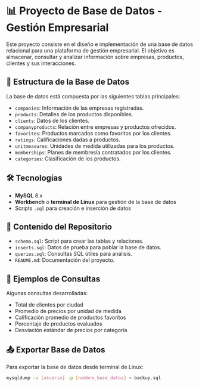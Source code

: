 # 📊 Proyecto de Base de Datos - Gestión Empresarial

Este proyecto consiste en el diseño e implementación de una base de datos relacional para una plataforma de gestión empresarial. El objetivo es almacenar, consultar y analizar información sobre empresas, productos, clientes y sus interacciones.

## 🧱 Estructura de la Base de Datos

La base de datos está compuesta por las siguientes tablas principales:

- `companies`: Información de las empresas registradas.
- `products`: Detalles de los productos disponibles.
- `clients`: Datos de los clientes.
- `companyproducts`: Relación entre empresas y productos ofrecidos.
- `favorites`: Productos marcados como favoritos por los clientes.
- `ratings`: Calificaciones dadas a productos.
- `unitmeasures`: Unidades de medida utilizadas para los productos.
- `memberships`: Planes de membresía contratados por los clientes.
- `categories`: Clasificación de los productos.

## 🛠️ Tecnologías

- **MySQL** 8.x
- **Workbench** o **terminal de Linux** para gestión de la base de datos
- Scripts `.sql` para creación e inserción de datos

## 📂 Contenido del Repositorio

- `schema.sql`: Script para crear las tablas y relaciones.
- `inserts.sql`: Datos de prueba para poblar la base de datos.
- `queries.sql`: Consultas SQL útiles para análisis.
- `README.md`: Documentación del proyecto.

## 📌 Ejemplos de Consultas

Algunas consultas desarrolladas:

- Total de clientes por ciudad
- Promedio de precios por unidad de medida
- Calificación promedio de productos favoritos
- Porcentaje de productos evaluados
- Desviación estándar de precios por categoría

## 📤 Exportar Base de Datos

Para exportar la base de datos desde terminal de Linux:

```bash
mysqldump -u [usuario] -p [nombre_base_datos] > backup.sql
